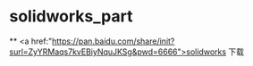 # solidworks_part
** <a href:"https://pan.baidu.com/share/init?surl=ZyYRMaqs7kvEBiyNquJKSg&pwd=6666">solidworks 下载</a>
